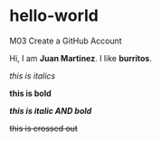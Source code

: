 # hello-world
M03 Create a GitHub Account

Hi, I am **Juan Martinez**. I like **burritos**.


*this is italics*

**this is bold**

***this is italic AND bold***

~~this is crossed out~~
